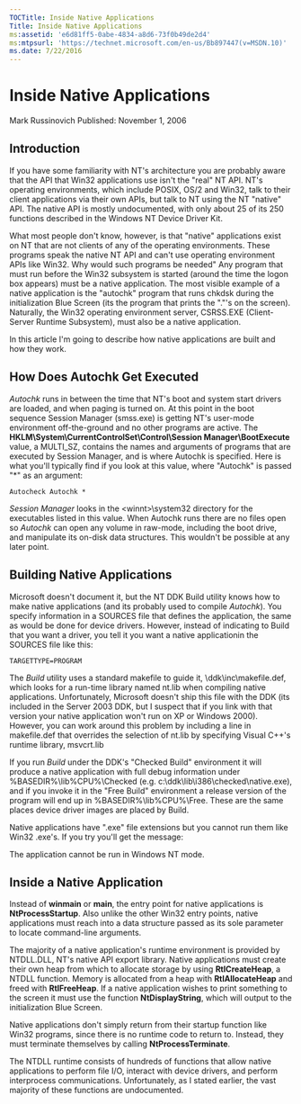```yaml
---
TOCTitle: Inside Native Applications
Title: Inside Native Applications
ms:assetid: 'e6d81ff5-0abe-4834-a8d6-73f0b49de2d4'
ms:mtpsurl: 'https://technet.microsoft.com/en-us/Bb897447(v=MSDN.10)'
ms.date: 7/22/2016
---
```

Inside Native Applications
==========================
Mark Russinovich
Published: November 1, 2006
## Introduction
If you have some familiarity with NT's architecture you are probably aware that the API that Win32 applications use isn't the "real" NT API. NT's operating environments, which include POSIX, OS/2 and Win32, talk to their client applications via their own APIs, but talk to NT using the NT "native" API. The native API is mostly undocumented, with only about 25 of its 250 functions described in the Windows NT Device Driver Kit.

What most people don't know, however, is that "native" applications exist on NT that are not clients of any of the operating environments. These programs speak the native NT API and can't use operating environment APIs like Win32. Why would such programs be needed" Any program that must run before the Win32 subsystem is started (around the time the logon box appears) must be a native application. The most visible example of a native application is the "autochk" program that runs chkdsk during the initialization Blue Screen (its the program that prints the "."'s on the screen). Naturally, the Win32 operating environment server, CSRSS.EXE (Client-Server Runtime Subsystem), must also be a native application.

In this article I'm going to describe how native applications are built and how they work.

## How Does Autochk Get Executed
*Autochk* runs in between the time that NT's boot and system start drivers are loaded, and when paging is turned on. At this point in the boot sequence Session Manager (smss.exe) is getting NT's user-mode environment off-the-ground and no other programs are active. The **HKLM\System\CurrentControlSet\Control\Session Manager\BootExecute** value, a MULTI_SZ, contains the names and arguments of programs that are executed by Session Manager, and is where Autochk is specified. Here is what you'll typically find if you look at this value, where "Autochk" is passed "*" as an argument:

```
Autocheck Autochk *
```

*Session Manager* looks in the \<winnt>\system32 directory for the executables listed in this value. When Autochk runs there are no files open so *Autochk* can open any volume in raw-mode, including the boot drive, and manipulate its on-disk data structures. This wouldn't be possible at any later point.


## Building Native Applications
Microsoft doesn't document it, but the NT DDK Build utility knows how to make native applications (and its probably used to compile *Autochk*). You specify information in a SOURCES file that defines the application, the same as would be done for device drivers. However, instead of indicating to Build that you want a driver, you tell it you want a native applicationin the SOURCES file like this:

```
TARGETTYPE=PROGRAM
```

The *Build* utility uses a standard makefile to guide it, \ddk\inc\makefile.def, which looks for a run-time library named nt.lib when compiling native applications. Unfortunately, Microsoft doesn't ship this file with the DDK (its included in the Server 2003 DDK, but I suspect that if you link with that version your native application won't run on XP or Windows 2000). However, you can work around this problem by including a line in makefile.def that overrides the selection of nt.lib by specifying Visual C++'s runtime library, msvcrt.lib

If you run *Build* under the DDK's "Checked Build" environment it will produce a native application with full debug information under %BASEDIR%\lib\%CPU%\Checked (e.g. c:\ddk\lib\i386\checked\native.exe), and if you invoke it in the "Free Build" environment a release version of the program will end up in %BASEDIR%\lib\%CPU%\Free. These are the same places device driver images are placed by Build.

Native applications have ".exe" file extensions but you cannot run them like Win32 .exe's. If you try you'll get the message:

The <Application Name> application cannot be run in Windows NT mode.

## Inside a Native Application
Instead of **winmain** or **main**, the entry point for native applications is **NtProcessStartup**. Also unlike the other Win32 entry points, native applications must reach into a data structure passed as its sole parameter to locate command-line arguments.

The majority of a native application's runtime environment is provided by NTDLL.DLL, NT's native API export library. Native applications must create their own heap from which to allocate storage by using **RtlCreateHeap**, a NTDLL function. Memory is allocated from a heap with **RtlAllocateHeap** and freed with **RtlFreeHeap**. If a native application wishes to print something to the screen it must use the function **NtDisplayString**, which will output to the initialization Blue Screen.

Native applications don't simply return from their startup function like Win32 programs, since there is no runtime code to return to. Instead, they must terminate themselves by calling **NtProcessTerminate**.

The NTDLL runtime consists of hundreds of functions that allow native applications to perform file I/O, interact with device drivers, and perform interprocess communications. Unfortunately, as I stated earlier, the vast majority of these functions are undocumented.
